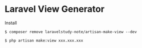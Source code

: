 # Laravel View Generator

Install

```
$ composer remove laravelstudy-note/artisan-make-view --dev
```

```
$ php artisan make:view xxx.xxx.xxx
```


